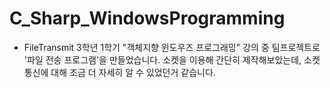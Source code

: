 # C_Sharp_WindowsProgramming

* FileTransmit
3학년 1학기 "객체지향 윈도우즈 프로그래밍" 강의 중 팀프로젝트로 '파일 전송 프로그램'을 만들었습니다.
소켓을 이용해 간단히 제작해보았는데, 소켓 통신에 대해 조금 더 자세히 알 수 있었던거 같습니다.
